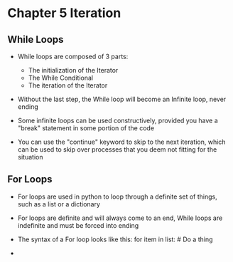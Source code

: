 # Chapter 5 Iteration

## While Loops
* While loops are composed of 3 parts:
  * The initialization of the Iterator
  * The While Conditional
  * The iteration of the Iterator

* Without the last step, the While loop will become an Infinite loop, never ending

* Some infinite loops can be used constructively, provided you have a "break" statement in some portion of the code

* You can use the "continue" keyword to skip to the next iteration, which can be used to skip over processes that you deem not fitting for the situation

## For Loops
* For loops are used in python to loop through a definite set of things, such as a list or a dictionary

* For loops are definite and will always come to an end, While loops are indefinite and must be forced into ending

* The syntax of a For loop looks like this:
    for item in list:
      # Do a thing

*